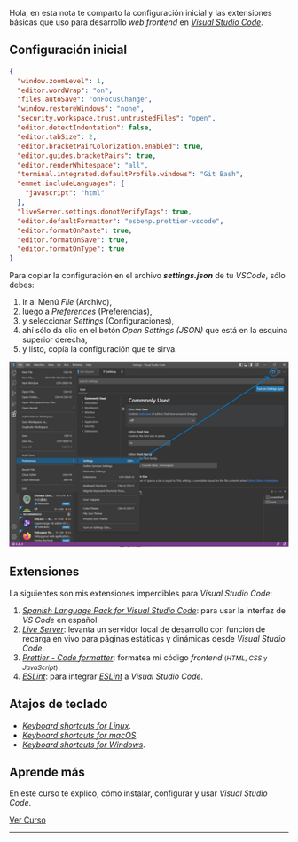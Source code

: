 Hola, en esta nota te comparto la configuración inicial y las extensiones básicas que uso para desarrollo _web_ _frontend_ en [_Visual Studio Code_](https://code.visualstudio.com/).

## Configuración inicial

```json
{
  "window.zoomLevel": 1,
  "editor.wordWrap": "on",
  "files.autoSave": "onFocusChange",
  "window.restoreWindows": "none",
  "security.workspace.trust.untrustedFiles": "open",
  "editor.detectIndentation": false,
  "editor.tabSize": 2,
  "editor.bracketPairColorization.enabled": true,
  "editor.guides.bracketPairs": true,
  "editor.renderWhitespace": "all",
  "terminal.integrated.defaultProfile.windows": "Git Bash",
  "emmet.includeLanguages": {
    "javascript": "html"
  },
  "liveServer.settings.donotVerifyTags": true,
  "editor.defaultFormatter": "esbenp.prettier-vscode",
  "editor.formatOnPaste": true,
  "editor.formatOnSave": true,
  "editor.formatOnType": true
}
```

Para copiar la configuración en el archivo **_settings.json_** de tu _VSCode_, sólo debes:

1. Ir al Menú _File_ (Archivo),
1. luego a _Preferences_ (Preferencias),
1. y seleccionar _Settings_ (Configuraciones),
1. ahí sólo da clic en el botón _Open Settings (JSON)_ que está en la esquina superior derecha,
1. y listo, copía la configuración que te sirva.

![Configuración VSCode](img/blog/vscode-config.jpg)

## Extensiones

La siguientes son mis extensiones imperdibles para _Visual Studio Code_:

1. [_Spanish Language Pack for Visual Studio Code_](https://marketplace.visualstudio.com/items?itemName=MS-CEINTL.vscode-language-pack-es): para usar la interfaz de _VS Code_ en español.
1. [_Live Server_](https://marketplace.visualstudio.com/items?itemName=ritwickdey.LiveServer): levanta un servidor local de desarrollo con función de recarga en vivo para páginas estáticas y dinámicas desde _Visual Studio Code_.
1. [_Prettier - Code formatter_](https://marketplace.visualstudio.com/items?itemName=esbenp.prettier-vscode): formatea mi código _frontend_ <small>(_HTML_, _CSS_ y _JavaScript_)</small>.
1. [_ESLint_](https://marketplace.visualstudio.com/items?itemName=dbaeumer.vscode-eslint): para integrar [_ESLint_](https://eslint.org/) a _Visual Studio Code_.

## Atajos de teclado

- [_Keyboard shortcuts for Linux_](https://code.visualstudio.com/shortcuts/keyboard-shortcuts-linux.pdf).
- [_Keyboard shortcuts for macOS_](https://code.visualstudio.com/shortcuts/keyboard-shortcuts-macos.pdf).
- [_Keyboard shortcuts for Windows_](https://code.visualstudio.com/shortcuts/keyboard-shortcuts-windows.pdf).

## Aprende más

En este curso te explico, cómo instalar, configurar y usar <i>Visual Studio Code</i>.

[Ver Curso](https://www.youtube.com/watch?v=KpgVF0mXOUs)

---
